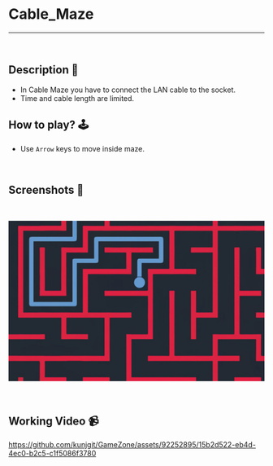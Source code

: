 # **Cable_Maze** 

---

<br>

## **Description 📃**
- In Cable Maze you have to connect the LAN cable to the socket.
- Time and cable length are limited.

## **How to play? 🕹️**
- Use `Arrow` keys to move inside maze.
	
<br>

## **Screenshots 📸**

<br>

![image](../../assets/images/Cable_Maze.jpg)

<br>


## Working Video 📹 

https://github.com/kunjgit/GameZone/assets/92252895/15b2d522-eb4d-4ec0-b2c5-c1f5086f3780
